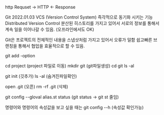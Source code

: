 http
Requset ->  HTTP <- Response

Git 2022.01.03
VCS (Version Control System)
 즉각적으로 동기화 시키는 기능 Distributed Version Control 분산된 히스토리를 가지고 있어서 서로의 정보를 통해서 계속 일을 이어나갈 수 있음. (오프라인에서도 OK)

Git은 프로젝트의 전체적인 내용을 스냅샷처럼 가지고 있어서 오류가 덜함
쉽고빠른 브랜칭을 통해서 협업을 효율적으로 할 수 있음.

git add -option

cd project (project 파일로 이동)
mkdir git (git파일생성)
cd git
ls -al

git init (깃추가)
ls -al (숨겨진파일확인)

open .git (오픈)
rm -rf .git (삭제)

git config --gloval alias.st status (git status -> git st 줄임)

명령어와 명령어의 속성값을 보고 싶을 때는 git config --h (속성값 확인가능)